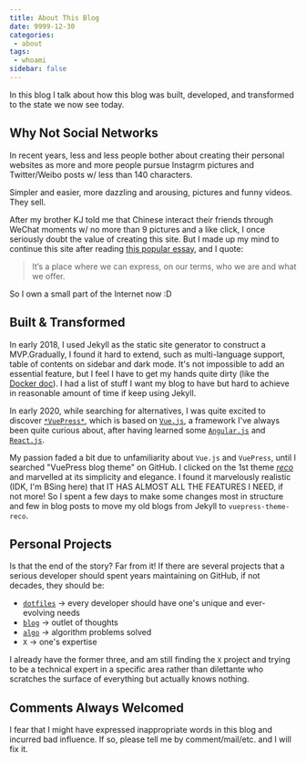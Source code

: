 ```yaml
---
title: About This Blog
date: 9999-12-30
categories:
 - about
tags:
 - whoami
sidebar: false
---
```


In this blog I talk about how this blog was built, developed, and transformed to the state we now see today.

<!-- more -->

## Why Not Social Networks

In recent years, less and less people bother about creating their personal websites as more and more people pursue Instagrm pictures and Twitter/Weibo posts w/ less than 140 characters.

Simpler and easier, more dazzling and arousing, pictures and funny videos. They sell.

After my brother KJ told me that Chinese interact their friends through WeChat moments w/ no more than 9 pictures and a like click, I once seriously doubt the value of creating this site. But I made up my mind to continue this site after reading [this popular essay](https://vanschneider.com/a-love-letter-to-personal-websites), and I quote:

> It’s a place where we can express, on our terms, who we are and what we offer.

So I own a small part of the Internet now :D

## Built & Transformed

In early 2018, I used Jekyll as the static site generator to construct a MVP.Gradually, I found it hard to extend, such as multi-language support, table of contents on sidebar and dark mode. It's not impossible to add an essential feature, but I feel I have to get my hands quite dirty (like the [Docker doc](https://github.com/docker/docker.github.io)). I had a list of stuff I want my blog to have but hard to achieve in reasonable amount of time if keep using Jekyll.

In early 2020, while searching for alternatives, I was quite excited to discover [`*VuePress*`](https://vuepress.vuejs.org/), which is based on [`Vue.js`](https://vuejs.org/), a framework I've always been quite curious about, after having learned some [`Angular.js`](https://angular.io/) and [`React.js`](https://reactjs.org/).

My passion faded a bit due to unfamiliarity about `Vue.js` and `VuePress`, until I searched "VuePress blog theme" on GitHub. I clicked on the 1st theme [*reco*](https://vuepress-theme-reco.recoluan.com/en) and marvelled at its simplicity and elegance. I found it marvelously realistic (IDK, I'm BSing here) that IT HAS ALMOST ALL THE FEATURES I NEED, if not more! So I spent a few days to make some changes most in structure and few in blog posts to move my old blogs from Jekyll to `vuepress-theme-reco`.

## Personal Projects

Is that the end of the story? Far from it! If there are several projects that a serious developer should spent years maintaining on GitHub, if not decades, they should be:

- [`dotfiles`](https://github.com/franklinqin0/dotfiles) $\rightarrow$ every developer should have one's unique and ever-evolving needs
- [`blog`](https://github.com/franklinqin0/blog) $\rightarrow$ outlet of thoughts
- [`algo`](https://github.com/franklinqin0/algo) $\rightarrow$ algorithm problems solved
- `X` -> one's expertise

I already have the former three, and am still finding the `X` project and trying to be a technical expert in a specific area rather than dilettante who scratches the surface of everything but actually knows nothing.

## Comments Always Welcomed

I fear that I might have expressed inappropriate words in this blog and incurred bad influence. If so, please tell me by comment/mail/etc. and I will fix it.
